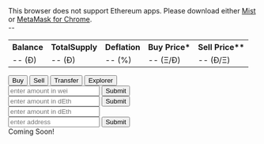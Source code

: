 <link rel='stylesheet' href='style.css' type='text/css'>
<script src="blockies.js"></script>
<div id="message">This browser does not support Ethereum apps. Please download either <a href="http://ethereum.org">Mist</a> or <a href="https://chrome.google.com/webstore/detail/metamask/nkbihfbeogaeaoehlefnkodbefgpgknn?hl=en">MetaMask for Chrome</a>.</div>

<div>
<a href='https://etherscan.io/address/" + "'><div id='addressicon"' class='icon'></div></a><span id="address">--</span>
</div>

<div>
<table id="info">
  <tr>
    <th>Balance</th>
    <th>TotalSupply</th>
    <th>Deflation</th>
    <th>Buy Price*</th>
    <th>Sell Price**</th>
  </tr>
  <tr>
    <td data-th="Balance"><span id="balance">-- (Ð)</span></td>
    <td data-th="TotalSupply"><span id="totalSupply">-- (Ð)</span></td>
    <td data-th="Deflation"><span id="deflation">-- (%)</span></td>
    <td data-th="Buy Price"><span id="buyPrice">-- (Ξ/Ð)</span></td>
    <td data-th="Sell Price"><span id="sellPrice">-- (Ð/Ξ)</span></td>
  </tr>
</table>
</div>

<div class="tab">
  <button class="tablinks" onclick="openCity(event, 'Buy')" id="defaultOpen">Buy</button>
  <button class="tablinks" onclick="openCity(event, 'Sell')">Sell</button>
  <button class="tablinks" onclick="openCity(event, 'Transfer')">Transfer</button>
  <button class="tablinks" onclick="openCity(event, 'Explorer')">Explorer</button>
</div>

<div id="Buy" class="tabcontent">
  <input placeholder="enter amount in wei">
  <button id="buy">Submit</button>
</div>

<div id="Sell" class="tabcontent">
  <input placeholder="enter amount in dEth">
  <button id="sell">Submit</button>
</div>

<div id="Transfer" class="tabcontent">
<input placeholder="enter amount in dEth">
<br>
<input placeholder="enter address">
<button id="transfer">Submit</button>
</div>

<div id="Explorer" class="tabcontent">
  Coming Soon!
</div>

<script src="scripts.js"></script>


